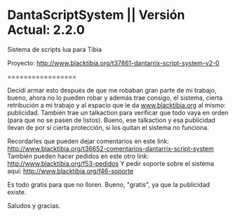 DantaScriptSystem || Versión Actual: 2.2.0
=================

Sistema de scripts lua para Tibia

Proyecto: http://www.blacktibia.org/t37861-dantarrix-script-system-v2-0

=================

Decidí armar esto después de que me robaban gran parte de mi trabajo, bueno, ahora no lo pueden robar y además trae consigo, el sistema, cierta retribución a mi trabajo y al espacio que le da www.blacktibia.org al mismo: publicidad. También trae un talkaction para verificar que todo vaya en orden (para que no se pasen de listos).
Bueno, ese talkaction y esa publicidad llevan de por sí cierta protección, si los quitan el sistema no funciona.

Recordarles que pueden dejar comentarios en este link: http://www.blacktibia.org/t36652-comentarios-dantarrix-script-system
También pueden hacer pedidos en este otro link: http://www.blacktibia.org/f53-pedidos
Y pedir soporte sobre el sistema aquí: http://www.blacktibia.org/f46-soporte

Es todo gratis para que no lloren. Bueno, "gratis", ya que la publicidad existe.


Saludos y gracias.
